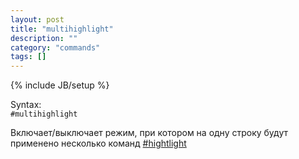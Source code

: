 ```yaml
---
layout: post
title: "multihighlight"
description: ""
category: "commands"
tags: []
---
```

{% include JB/setup %}

Syntax:  
`#multihighlight`

Включает/выключает режим, при котором на одну строку будут применено несколько команд [#hightlight](#hightlight)